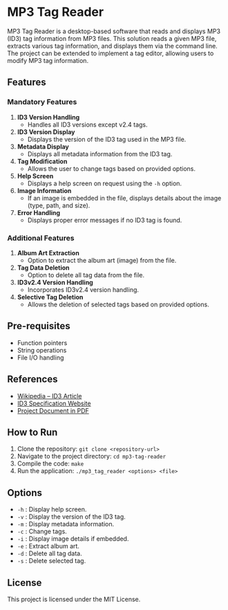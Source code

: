 # MP3 Tag Reader

MP3 Tag Reader is a desktop-based software that reads and displays MP3 (ID3) tag information from MP3 files. This solution reads a given MP3 file, extracts various tag information, and displays them via the command line. The project can be extended to implement a tag editor, allowing users to modify MP3 tag information.

## Features

### Mandatory Features
1. **ID3 Version Handling**
   - Handles all ID3 versions except v2.4 tags.
2. **ID3 Version Display**
   - Displays the version of the ID3 tag used in the MP3 file.
3. **Metadata Display**
   - Displays all metadata information from the ID3 tag.
4. **Tag Modification**
   - Allows the user to change tags based on provided options.
5. **Help Screen**
   - Displays a help screen on request using the `-h` option.
6. **Image Information**
   - If an image is embedded in the file, displays details about the image (type, path, and size).
7. **Error Handling**
   - Displays proper error messages if no ID3 tag is found.

### Additional Features
1. **Album Art Extraction**
   - Option to extract the album art (image) from the file.
2. **Tag Data Deletion**
   - Option to delete all tag data from the file.
3. **ID3v2.4 Version Handling**
   - Incorporates ID3v2.4 version handling.
4. **Selective Tag Deletion**
   - Allows the deletion of selected tags based on provided options.

## Pre-requisites

- Function pointers
- String operations
- File I/O handling

## References

- [Wikipedia – ID3 Article](https://en.wikipedia.org/wiki/ID3)
- [ID3 Specification Website](https://id3.org)
- [Project Document in PDF](https://www.emertxe.com/embedded-programming/embedded-c-projects/mp3-tag-reader.pdf)

## How to Run

1. Clone the repository: `git clone <repository-url>`
2. Navigate to the project directory: `cd mp3-tag-reader`
3. Compile the code: `make`
4. Run the application: `./mp3_tag_reader <options> <file>`

## Options

- `-h` : Display help screen.
- `-v` : Display the version of the ID3 tag.
- `-m` : Display metadata information.
- `-c` : Change tags.
- `-i` : Display image details if embedded.
- `-e` : Extract album art.
- `-d` : Delete all tag data.
- `-s` : Delete selected tag.

## License

This project is licensed under the MIT License.
